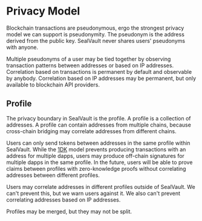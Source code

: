 # Privacy Model

Blockchain transactions are pseudonymous, ergo the strongest privacy model we
can support is pseudonymity.  The pseudonym is the address derived from the
public key. SealVault never shares users' pseudonyms with anyone.

Multiple pseudonyms of a user may be tied together by observing transaction
patterns between addresses or based on IP addresses.  Correlation based on
transactions is permanent by default and observable by anybody.  Correlation
based on IP addresses may be permanent, but only available to blockchain API
providers.

## Profile

The privacy boundary in SealVault is the profile.  A profile is a collection of
addresses.  A profile can contain addresses from multiple chains, because
cross-chain bridging may correlate addresses from different chains.

Users can only send tokens between addresses in the same profile within
SealVault.  While the [1DK](./one-dapp-per-key.md) model prevents producing
transactions with an address for multiple dapps, users may produce off-chain
signatures for multiple dapps in the same profile.  In the future, users will be
able to prove claims between profiles with zero-knowledge proofs without
correlating addresses between different profiles.

Users may correlate addresses in different profiles outside of
SealVault.  We can't prevent this, but we warn users against it. We also can't
prevent correlating addresses based on IP addresses.

Profiles may be merged, but they may not be split.


